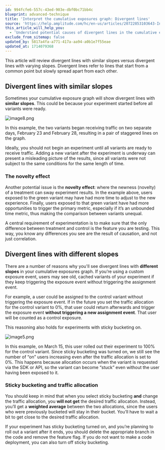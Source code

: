 ```yaml
---
id: 994fcfe6-557c-43ed-903e-dbf0bc71bb4c
blueprint: advanced-technique
title: 'Interpret the cumulative exposures graph: Divergent lines'
source: 'https://help.amplitude.com/hc/en-us/articles/20722853103643-Interpret-the-cumulative-exposures-graph-Divergent-lines'
this_article_will_help_you:
  - 'Understand potential causes of divergent lines in the cumulative exposures graph'
exclude_from_sitemap: false
updated_by: 5817a4fa-a771-417a-aa94-a0b1e7f55eae
updated_at: 1714079368
---
```

This article will review divergent lines with similar slopes versus divergent lines with varying slopes. Divergent lines refer to lines that start from a common point but slowly spread apart from each other. 

## Divergent lines with similar slopes

Sometimes your cumulative exposure graph will show divergent lines with **similar slopes**. This could be because your experiment started before all variants were ready.

![image8.png](/output/img/advanced-techniques/image8-png.png) 

In this example, the two variants began receiving traffic on two separate days, February 23 and February 28, resulting in a pair of staggered lines on the graph.

Ideally, you should not begin an experiment until all variants are ready to receive traffic. Adding a new variant after the experiment is underway can present a misleading picture of the results, since all variants were not subject to the same conditions for the same length of time. 

### The novelty effect

Another potential issue is the **novelty effect**: where the newness (novelty) of a treatment can sway experiment results. In the example above, users exposed to the green variant may have had more time to adjust to the new experience. Finally, users exposed to that green variant have had more opportunities to trigger the primary metric, especially if it’s an unbounded time metric, thus making the comparison between variants unequal.

A central requirement of experimentation is to make sure that the only difference between treatment and control is the feature you are testing. This way, you know any differences you see are the result of causation, and not just correlation. 

## Divergent lines with different slopes

There are a number of reasons why you'll see divergent lines with **different slopes** in your cumulative exposures graph. If you’re using a custom exposure event, users may see old, cached variants of your experiment if they keep triggering the exposure event without triggering the assignment event.

For example, a user could be assigned to the control variant without triggering the exposure event. If in the future you set the traffic allocation for the control variant to 0%, that user could return afterwards and trigger the exposure event **without triggering a new assignment event**. That user will be counted as a control exposure.

This reasoning also holds for experiments with sticky bucketing on.

 ![image5.png](/output/img/advanced-techniques/image5-png.png)

In this example, on March 15, this user rolled out their experiment to 100% for the control variant. Since sticky bucketing was turned on, we still see the number of “on” users increasing even after the traffic allocation is set to 0%. This happens because allocation occurs when the variant is requested via the SDK or API, so the variant can become “stuck” even without the user having been exposed to it. 

### Sticky bucketing and traffic allocation

You should keep in mind that when you select sticky bucketing **and** change the traffic allocation, you **will not get** the desired traffic allocation. Instead, you’ll get a **weighted average** between the two allocations, since the users who were previously bucketed will stay in their bucket. You’ll have to wait a bit to get close to the desired traffic allocation. 

If your experiment has sticky bucketing turned on, and you’re planning to roll out a variant after it ends, you should delete the appropriate branch in the code and remove the feature flag. If you do not want to make a code deployment, you can also turn off sticky bucketing.